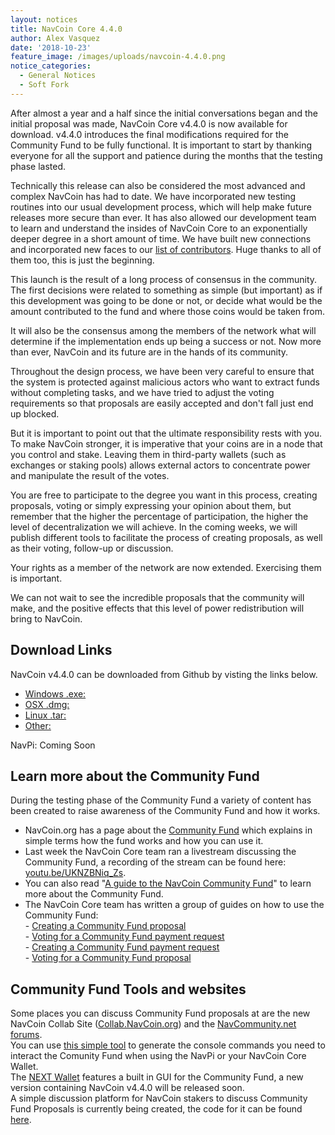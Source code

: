```yaml
---
layout: notices
title: NavCoin Core 4.4.0
author: Alex Vasquez
date: '2018-10-23'
feature_image: /images/uploads/navcoin-4.4.0.png
notice_categories:
  - General Notices
  - Soft Fork
---
```

After almost a year and a half since the initial conversations began and the initial proposal was made, NavCoin Core v4.4.0 is now available for download. v4.4.0 introduces the final modifications required for the Community Fund to be fully functional. It is important to start by thanking everyone for all the support and patience during the months that the testing phase lasted.

<!--more-->

Technically this release can also be considered the most advanced and complex NavCoin has had to date. We have incorporated new testing routines into our usual development process, which will help make future releases more secure than ever. It has also allowed our development team to learn and understand the insides of NavCoin Core to an exponentially deeper degree in a short amount of time. We have built new connections and incorporated new faces to our [list of contributors](/for-developers/#contributor-list). Huge thanks to all of them too, this is just the beginning.

This launch is the result of a long process of consensus in the community. The first decisions were related to something as simple (but important) as if this development was going to be done or not, or decide what would be the amount contributed to the fund and where those coins would be taken from.

It will also be the consensus among the members of the network what will determine if the implementation ends up being a success or not. Now more than ever, NavCoin and its future are in the hands of its community.

Throughout the design process, we have been very careful to ensure that the system is protected against malicious actors who want to extract funds without completing tasks, and we have tried to adjust the voting requirements so that proposals are easily accepted and don't fall just end up blocked.

But it is important to point out that the ultimate responsibility rests with you. To make NavCoin stronger, it is imperative that your coins are in a node that you control and stake. Leaving them in third-party wallets (such as exchanges or staking pools) allows external actors to concentrate power and manipulate the result of the votes.

You are free to participate to the degree you want in this process, creating proposals, voting or simply expressing your opinion about them, but remember that the higher the percentage of participation, the higher the level of decentralization we will achieve. In the coming weeks, we will publish different tools to facilitate the process of creating proposals, as well as their voting, follow-up or discussion.

Your rights as a member of the network are now extended. Exercising them is important.

We can not wait to see the incredible proposals that the community will make, and the positive effects that this level of power redistribution will bring to NavCoin.

## Download Links

NavCoin v4.4.0 can be downloaded from Github by visting the links below.


- [Windows .exe: ](github.com)
- [OSX .dmg: ](github.com)
- [Linux .tar: ](github.com)
- [Other: ](github.com)

NavPi: Coming Soon

## Learn more about the Community Fund

During the testing phase of the Community Fund a variety of content has been created to raise awareness of the Community Fund and how it works.  

- NavCoin.org has a page about the [Community Fund](/community-fund) which explains in simple terms how the fund works and how you can use it.
- Last week the NavCoin Core team ran a livestream discussing the Community Fund, a recording of the stream can be found here: [youtu.be/UKNZBNiq_Zs](https://youtu.be/UKNZBNiq_Zs).
- You can also read "[A guide to the NavCoin Community Fund](https://navhub.org/news/2018-09-18-a-guide-to-the-navcoin-community-fund/)" to learn more about the Community Fund.  
- The NavCoin Core team has written a group of guides on how to use the Community Fund:  
        - [Creating a Community Fund proposal](https://info.navcoin.org/knowledge-base/creating-a-community-fund-proposal/)  
        - [Voting for a Community Fund payment request](https://info.navcoin.org/knowledge-base/voting-for-a-community-fund-payment-request/)  
        - [Creating a Community Fund payment request](https://info.navcoin.org/knowledge-base/creating-a-community-fund-payment-request/)  
        - [Voting for a Community Fund proposal](https://info.navcoin.org/knowledge-base/voting-for-a-community-fund-proposal/)  

## Community Fund Tools and websites

Some places you can discuss Community Fund proposals at are the new NavCoin Collab Site ([Collab.NavCoin.org](https://collab.navcoin.org)) and the [NavCommunity.net forums](https://forum.navcommunity.net/).  
You can use [this simple tool](https://nav-proposal-creator.netlify.com/) to generate the console commands you need to interact the Comunity Fund when using the NavPi or your NavCoin Core Wallet.  
The [NEXT Wallet](https://next.navcommunity.net/) features a built in GUI for the Community Fund, a new version containing NavCoin v4.4.0 will be released soon.  
A simple discussion platform for NavCoin stakers to discuss Community Fund Proposals is currently being created, the code for it can be found [here](https://github.com/aguycalled/cfund-discussion).

